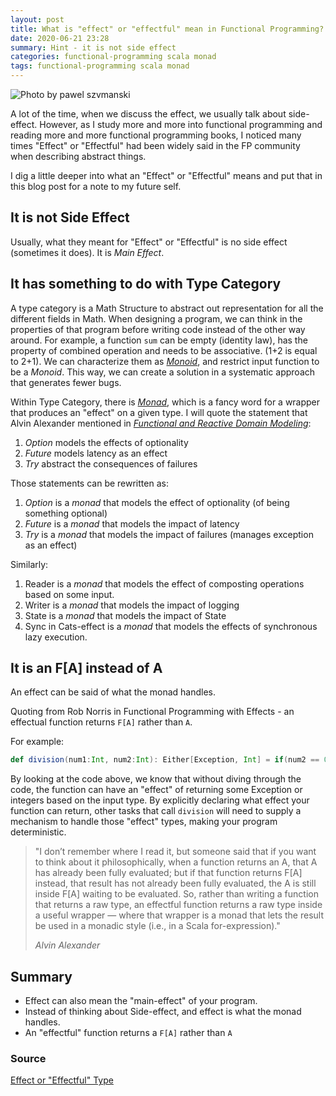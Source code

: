 ```yaml
---
layout: post
title: What is "effect" or "effectful" mean in Functional Programming?
date: 2020-06-21 23:28
summary: Hint - it is not side effect
categories: functional-programming scala monad
tags: functional-programming scala monad
---
```


![Photo by pawel szvmanski](https://images.unsplash.com/photo-1560419263-9032568994c9?ixlib=rb-1.2.1&ixid=eyJhcHBfaWQiOjEyMDd9&auto=format&fit=crop&w=1351&q=80)

A lot of the time, when we discuss the effect, we usually talk about side-effect. However, as I study more and more into functional programming and reading more and more functional programming books, I noticed many times "Effect" or "Effectful" had been widely said in the FP community when describing abstract things. 

I dig a little deeper into what an "Effect" or "Effectful" means and put that in this blog post for a note to my future self.

## It is not Side Effect
Usually, what they meant for "Effect" or "Effectful" is no side effect (sometimes it does). It is _Main Effect_.

## It has something to do with Type Category
A type category is a Math Structure to abstract out representation for all the different fields in Math. When designing a program, we can think in the properties of that program before writing code instead of the other way around. For example, a function `sum` can be empty (identity law), has the property of combined operation and needs to be associative. (1+2 is equal to 2+1). We can characterize them as [_Monoid_](https://en.wikipedia.org/wiki/Monoid), and restrict input function to be a _Monoid_. This way, we can create a solution in a systematic approach that generates fewer bugs.

Within Type Category, there is [_Monad_](https://en.wikipedia.org/wiki/Monad_(functional_programming)), which is a fancy word for a wrapper that produces an "effect" on a given type. I will quote the statement that Alvin Alexander mentioned in [_Functional and Reactive Domain Modeling_](https://www.amazon.com/Functional-Reactive-Domain-Modeling-Debasish/dp/1617292249/ref=as_li_ss_tl?ie=UTF8&linkCode=sl1&tag=devdaily-20&linkId=031fc4db53f522208ba4bbea056be0f8&language=en_US):

1. _Option_ models the effects of optionality
2. _Future_ models latency as an effect
3. _Try_ abstract the consequences of failures

Those statements can be rewritten as:
1. _Option_ is a _monad_ that models the effect of optionality (of being something optional)
2. _Future_ is a _monad_ that models the impact of latency
3. _Try_ is a _monad_ that models the impact of failures (manages exception as an effect)

Similarly:
1. Reader is a _monad_ that models the effect of composting operations based on some input.
2. Writer is a _monad_ that models the impact of logging
3. State is a _monad_ that models the impact of State
4. Sync in Cats-effect is a _monad_ that models the effects of synchronous lazy execution.


## It is an F[A] instead of A
An effect can be said of what the monad handles.

Quoting from Rob Norris in Functional Programming with Effects - an effectual function returns `F[A]` rather than `A`.

For example:
```scala
def division(num1:Int, num2:Int): Either[Exception, Int] = if(num2 == 0) Left(new IllegalStatement("num1 cannot divide by zero")) else Right(num1/num2)
```

By looking at the code above, we know that without diving through the code, the function can have an "effect" of returning some Exception or integers based on the input type. By explicitly declaring what effect your function can return, other tasks that call `division` will need to supply a mechanism to handle those "effect" types, making your program deterministic.

<blockquote>
  <p>
    "I don’t remember where I read it, but someone said that if you want to think about it philosophically, when a function returns an A, that A has already been fully evaluated; but if that function returns F[A] instead, that result has not already been fully evaluated, the A is still inside F[A] waiting to be evaluated. So, rather than writing a function that returns a raw type, an effectful function returns a raw type inside a useful wrapper — where that wrapper is a monad that lets the result be used in a monadic style (i.e., in a Scala for-expression)."
  </p>
  <footer><cite title="What is it mean when you said effectful program?">Alvin Alexander</cite></footer>
</blockquote>


## Summary
- Effect can also mean the "main-effect" of your program.
- Instead of thinking about Side-effect, and effect is what the monad handles.
- An "effectful" function returns a `F[A]` rather than `A`


### Source
[Effect or "Effectful" Type](https://alvinalexander.com/scala/what-effects-effectful-mean-in-functional-programming/#:~:text=As%20mentioned%2C%20rather%20than%20thinking,monad%20that%20you're%20using%3A&text=Reader%20is%20a%20monad%20that%20models%20the%20effect%20of%20composing,models%20logging%20as%20an%20effect) 
